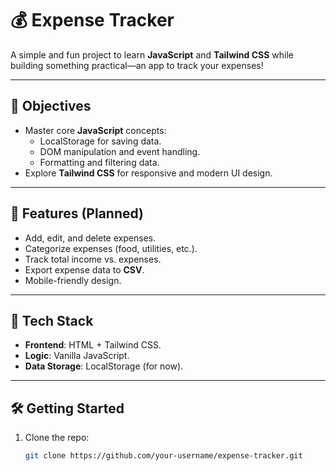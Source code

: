 # 💰 Expense Tracker  

A simple and fun project to learn **JavaScript** and **Tailwind CSS** while building something practical—an app to track your expenses!  

---

## 🚀 Objectives  
- Master core **JavaScript** concepts:
  - LocalStorage for saving data.
  - DOM manipulation and event handling.
  - Formatting and filtering data.  
- Explore **Tailwind CSS** for responsive and modern UI design.  

---

## 🌟 Features (Planned)  
- Add, edit, and delete expenses.  
- Categorize expenses (food, utilities, etc.).  
- Track total income vs. expenses.  
- Export expense data to **CSV**.  
- Mobile-friendly design.  

---

## 📂 Tech Stack  
- **Frontend**: HTML + Tailwind CSS.  
- **Logic**: Vanilla JavaScript.  
- **Data Storage**: LocalStorage (for now).  

---

## 🛠️ Getting Started  

1. Clone the repo:  
   ```bash
   git clone https://github.com/your-username/expense-tracker.git
